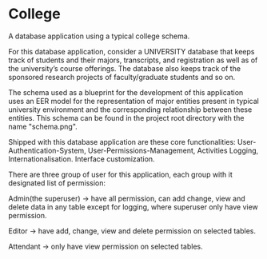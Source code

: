 # College
A database application using a typical college schema.

For this database application, consider a UNIVERSITY database that keeps track of students and their majors, transcripts, and registration as well as of the university’s course offerings. The database also keeps track of the sponsored research projects of faculty/graduate students and so on.

The schema used as a blueprint for the development of this application uses an EER model for the representation of major entities present in typical university environment and the corresponding relationship between these entities. This schema can be found in the project root directory with the name "schema.png".


Shipped with this database application are these core functionalities:
User-Authentication-System, User-Permissions-Management, 
Activities Logging, 
Internationalisation.
Interface customization.


There are three group of user for this application, each group with it designated list of permission:

Admin(the superuser) -> have all permission, can add change, view and delete data in any table except for logging, where superuser only have view permission.

Editor -> have add, change, view and delete permission on selected tables.

Attendant -> only have view permission on selected tables.



